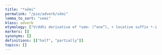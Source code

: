 ```yaml
---
title: "*sēmi"
permalink: "/pie/adverb/sēmi"
lemma_to_sort: "semi"
klass: adverb
etymology: ["Vṛddhi derivative of *sem- (“one”), + locative suffix *-i."]
markers: []
synonyms: []
definitions: [["half", "partially"]]
topics: []
---
```

